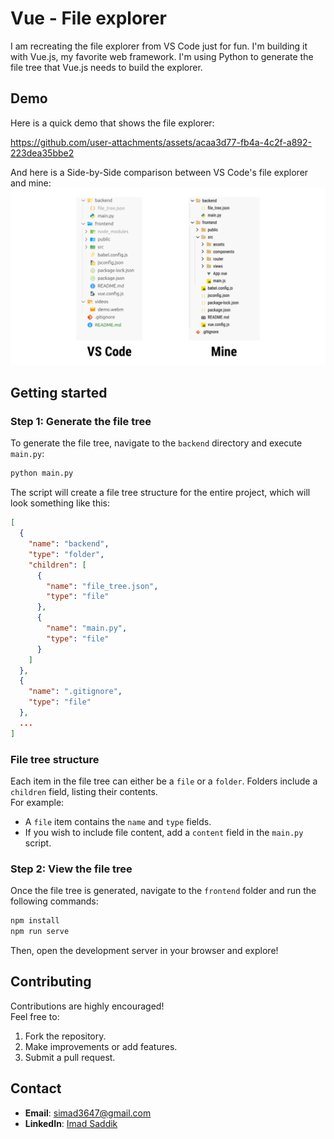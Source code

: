 # Vue - File explorer

I am recreating the file explorer from VS Code just for fun. I'm building it with Vue.js, my favorite web framework. I'm using Python to generate the file tree that Vue.js needs to build the explorer.

## Demo

Here is a quick demo that shows the file explorer:

https://github.com/user-attachments/assets/acaa3d77-fb4a-4c2f-a892-223dea35bbe2

And here is a Side-by-Side comparison between VS Code's file explorer and mine:
![Side by Side comparison](/images/comparison.svg)

## Getting started

### Step 1: Generate the file tree

To generate the file tree, navigate to the `backend` directory and execute `main.py`:

```bash
python main.py
```

The script will create a file tree structure for the entire project, which will look something like this:

```json
[
  {
    "name": "backend",
    "type": "folder",
    "children": [
      {
        "name": "file_tree.json",
        "type": "file"
      },
      {
        "name": "main.py",
        "type": "file"
      }
    ]
  },
  {
    "name": ".gitignore",
    "type": "file"
  },
  ...
]
```

### File tree structure

Each item in the file tree can either be a `file` or a `folder`. Folders include a `children` field, listing their contents.  
For example:

- A `file` item contains the `name` and `type` fields.  
- If you wish to include file content, add a `content` field in the `main.py` script.

### Step 2: View the file tree

Once the file tree is generated, navigate to the `frontend` folder and run the following commands:

```bash
npm install
npm run serve
```

Then, open the development server in your browser and explore!

## Contributing

Contributions are highly encouraged!  
Feel free to:

1. Fork the repository.
2. Make improvements or add features.
3. Submit a pull request.

## Contact

- **Email**: [simad3647@gmail.com](mailto:simad3647@gmail.com)  
- **LinkedIn**: [Imad Saddik](https://www.linkedin.com/in/imadsaddik/)
